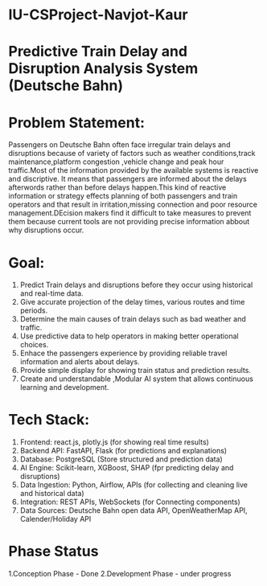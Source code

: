 # IU-CSProject-Navjot-Kaur

# Predictive Train Delay and Disruption Analysis System (Deutsche Bahn)

# Problem Statement:
Passengers on Deutsche Bahn often face irregular train delays and disruptions because of variety of factors such as weather conditions,track maintenance,platform congestion ,vehicle change and peak hour traffic.Most of the information provided by the available systems is reactive and discriptive. It means that passengers are informed about the delays afterwords rather than before delays happen.This kind of reactive information or strategy effects planning of both passengers and train operators and that result in irritation,missing connection and poor resource management.DEcision makers find it difficult to take measures to prevent them because current tools are not providing precise information abbout why disruptions occur.

# Goal:
1. Predict Train delays and disruptions before they occur using historical and real-time data.
2. Give accurate projection of the delay times, various routes and time periods.
3. Determine the main causes of train delays such as bad weather and traffic.
4. Use predictive data to help operators in making better operational choices.
5. Enhace the passengers experience by providing reliable travel information and alerts about delays.
6. Provide simple display for showing train status and prediction results.
7. Create and understandable ,Modular AI system that allows continuous learning and development.

# Tech Stack:
1. Frontend: react.js, plotly.js (for showing real time results)
2. Backend API: FastAPI, Flask (for predictions and explanations)
3. Database: PostgreSQL (Store structured and prediction data)
4. AI Engine: Scikit-learn, XGBoost, SHAP (fpr predicting delay and disruptions)
5. Data Ingestion: Python, Airflow, APIs (for collecting and cleaning live and historical data)
6. Integration: REST APIs, WebSockets (for Connecting components)
7. Data Sources: Deutsche Bahn open data API, OpenWeatherMap API, Calender/Holiday API

# Phase Status
1.Conception Phase - Done
2.Development Phase - under progress
